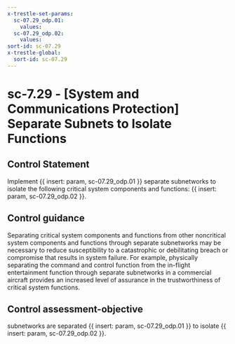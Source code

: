 ```yaml
---
x-trestle-set-params:
  sc-07.29_odp.01:
    values:
  sc-07.29_odp.02:
    values:
sort-id: sc-07.29
x-trestle-global:
  sort-id: sc-07.29
---
```


# sc-7.29 - \[System and Communications Protection\] Separate Subnets to Isolate Functions

## Control Statement

Implement {{ insert: param, sc-07.29_odp.01 }} separate subnetworks to isolate the following critical system components and functions: {{ insert: param, sc-07.29_odp.02 }}.

## Control guidance

Separating critical system components and functions from other noncritical system components and functions through separate subnetworks may be necessary to reduce susceptibility to a catastrophic or debilitating breach or compromise that results in system failure. For example, physically separating the command and control function from the in-flight entertainment function through separate subnetworks in a commercial aircraft provides an increased level of assurance in the trustworthiness of critical system functions.

## Control assessment-objective

subnetworks are separated {{ insert: param, sc-07.29_odp.01 }} to isolate {{ insert: param, sc-07.29_odp.02 }}.
